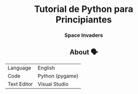 <div align="center">

# Tutorial de Python para Principiantes
### Space Invaders

## About 🗣️

|       |       |
| ------------- | ---------------- |
| Language      | English          |
| Code          | Python (pygame)  |
| Text Editor   | Visual Studio    |

</div>
